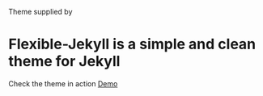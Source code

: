 
Theme supplied by 
# Flexible-Jekyll is a simple and clean theme for Jekyll

Check the theme in action [Demo](https://artemsheludko.github.io/flexible-jekyll/)
